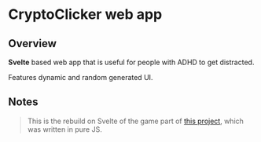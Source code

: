 # CryptoClicker web app

## Overview

**Svelte** based web app that is useful for people with ADHD to get distracted.

Features dynamic and random generated UI.

## Notes

>This is the rebuild on Svelte of the game part of [this project](https://github.com/absorian/cryptoclicker), which was written in pure JS.
